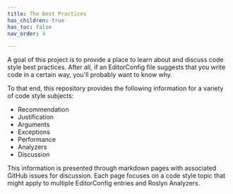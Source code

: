 ```yaml
---
title: The Best Practices
has_children: true
has_toc: false
nav_order: 4

---
```


A goal of this project is to provide a place to learn about and discuss code style best practices. After all, if an EditorConfig file suggests that you write code in a certain way, you'll probably want to know why.

To that end, this repository provides the following information for a variety of code style subjects:

* Recommendation
* Justification
* Arguments
* Exceptions
* Performance
* Analyzers
* Discussion

This information is presented through markdown pages with associated GitHub issues for discussion. Each page focuses on a code style topic that might apply to multiple EditorConfig entries and Roslyn Analyzers.
